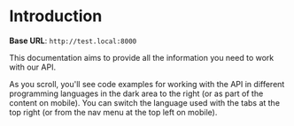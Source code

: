 # Introduction



<aside>
    <strong>Base URL</strong>: <code>http://test.local:8000</code>
</aside>

This documentation aims to provide all the information you need to work with our API.

<aside>As you scroll, you'll see code examples for working with the API in different programming languages in the dark area to the right (or as part of the content on mobile).
You can switch the language used with the tabs at the top right (or from the nav menu at the top left on mobile).</aside>

